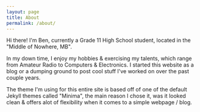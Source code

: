 ```yaml
---
layout: page
title: About
permalink: /about/
---
```


Hi there! I'm Ben, currently a Grade 11 High School student, located in the "Middle of Nowhere, MB".

In my down time, I enjoy my hobbies & exercising my talents, which range from Amateur Radio to Computers & Electronics.
I started this website as a blog or a dumping ground to post cool stuff I've worked on over the past couple years.

The theme I'm using for this entire site is based off of one of the default Jekyll themes called "Minima", the main reason I chose it, was it looked clean & offers alot of flexibility when it comes to a simple webpage / blog.